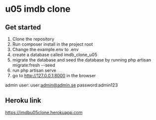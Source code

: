 # u05 imdb clone

## Get started

1. Clone the repository
2. Run composer install in the project root
3. Change the example.env to .env
4. create a database called imdb_clone_u05
5. migrate the database and seed the database by running php artisan migrate:fresh --seed
6. run php artisan serve
7. go to http://127.0.0.1:8000 in the browser

admin user:
user:admin@admin.se
password:admin123

## Heroku link
https://imdbu05clone.herokuapp.com
